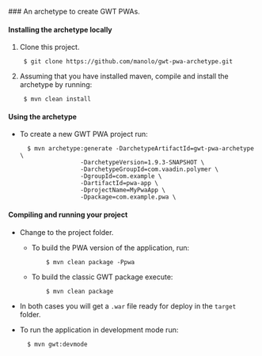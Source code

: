 

### An archetype to create GWT PWAs.

#### Installing the archetype locally

1. Clone this project.

        $ git clone https://github.com/manolo/gwt-pwa-archetype.git
 
2. Assuming that you have installed maven, compile and install the archetype by running:

        $ mvn clean install

#### Using the archetype

- To create a new GWT PWA project run:

        $ mvn archetype:generate -DarchetypeArtifactId=gwt-pwa-archetype \
                       -DarchetypeVersion=1.9.3-SNAPSHOT \
                       -DarchetypeGroupId=com.vaadin.polymer \
                       -DgroupId=com.example \
                       -DartifactId=pwa-app \
                       -DprojectName=MyPwaApp \
                       -Dpackage=com.example.pwa \
                       
#### Compiling and running your project         

- Change to the project folder.
  - To build the PWA version of the application, run:

            $ mvn clean package -Ppwa 

  - To build the classic GWT package execute:

            $ mvn clean package
            
-  In both cases you will get a `.war` file ready for deploy in the `target` folder.

- To run the application in development mode run:

        $ mvn gwt:devmode
